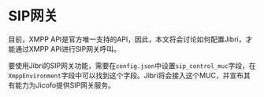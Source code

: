 # SIP网关

目前，XMPP API是官方唯一支持的API，因此，本文将会讨论如何配置Jibri，才能通过XMPP API进行SIP网关呼叫。

要使用Jibri的SIP网关功能，需要在`config.json`中设置`sip_control_muc`字段，在`XmppEnvironment`字段中可以找到这个字段。Jibri将会接入这个MUC，并宣布其有能力为Jicofo提供SIP网关服务。
